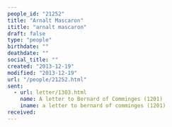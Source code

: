 ```yaml
---
people_id: "21252"
title: "Arnalt Mascaron"
ititle: "arnalt mascaron"
draft: false
type: "people"
birthdate: ""
deathdate: ""
social_title: ""
created: "2013-12-19"
modified: "2013-12-19"
url: "/people/21252.html"
sent:
  - url: letter/1303.html
    name: A letter to Bernard of Comminges (1201)
    iname: a letter to bernard of comminges (1201)
received:
---
```

